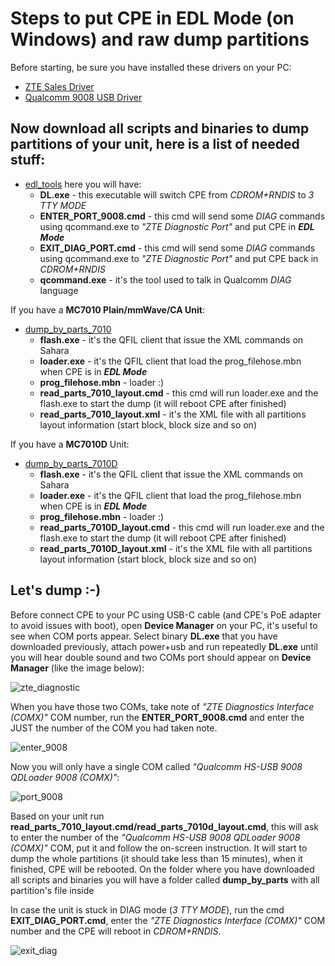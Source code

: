 # Steps to put CPE in EDL Mode (on Windows) and raw dump partitions

Before starting, be sure you have installed these drivers on your PC:

- [ZTE Sales Driver](Driver/DRV_DC_ZTE_AS_SETUPV1.0.0B03.exe)
- [Qualcomm 9008 USB Driver](Driver/9008%20Qualcomm_USB_Driver_v1.0.zip)

## Now download all scripts and binaries to dump partitions of your unit, here is a list of needed stuff:

- [edl_tools](RAW_Dump/edl_tools) here you will have:
	- **DL.exe** - this executable will switch CPE from *CDROM+RNDIS* to *3 TTY MODE*
	- **ENTER_PORT_9008.cmd** - this cmd will send some *DIAG* commands using qcommand.exe to *"ZTE Diagnostic Port"* and put CPE in ***EDL Mode***
	- **EXIT_DIAG_PORT.cmd** - this cmd will send some *DIAG* commands using qcommand.exe to *"ZTE Diagnostic Port"* and put CPE back in *CDROM+RNDIS*
	- **qcommand.exe** - it's the tool used to talk in Qualcomm *DIAG* language
	
If you have a **MC7010 Plain/mmWave/CA Unit**:

- [dump_by_parts_7010](RAW_Dump/dump_by_parts_7010) 
	- **flash.exe** - it's the QFIL client that issue the XML commands on Sahara 
	- **loader.exe** - it's the QFIL client that load the prog_filehose.mbn when CPE is in ***EDL Mode***
	- **prog_filehose.mbn** - loader :)
	- **read_parts_7010_layout.cmd** - this cmd will run loader.exe and the flash.exe to start the dump (it will reboot CPE after finished)
	- **read_parts_7010_layout.xml** - it's the XML file with all partitions layout information (start block, block size and so on)

If you have a **MC7010D** Unit:

- [dump_by_parts_7010D](RAW_Dump/dump_by_parts_7010D) 
	- **flash.exe** - it's the QFIL client that issue the XML commands on Sahara 
	- **loader.exe** - it's the QFIL client that load the prog_filehose.mbn when CPE is in ***EDL Mode***
	- **prog_filehose.mbn** - loader :)
	- **read_parts_7010D_layout.cmd** - this cmd will run loader.exe and the flash.exe to start the dump (it will reboot CPE after finished)
	- **read_parts_7010D_layout.xml** - it's the XML file with all partitions layout information (start block, block size and so on)

## Let's dump :-)

Before connect CPE to your PC using USB-C cable (and CPE's PoE adapter to avoid issues with boot), open **Device Manager** on your PC, it's useful to see when COM ports appear.
Select binary **DL.exe** that you have downloaded previously, attach power+usb and run repeatedly **DL.exe** until you will hear double sound and two COMs port should appear on **Device Manager** (like the image below):

![zte_diagnostic](https://github.com/stich86/ZTE-MC7010/assets/27808541/177c7d0c-9ffe-4977-a33f-ff11bfa92961)

When you have those two COMs, take note of *"ZTE Diagnostics Interface (COMX)"* COM number, run the **ENTER_PORT_9008.cmd** and enter the JUST the number of the COM you had taken note.

![enter_9008](https://github.com/stich86/ZTE-MC7010/assets/27808541/505f77dd-12aa-468f-bfe9-8aed1da2fce8)

Now you will only have a single COM called *"Qualcomm HS-USB 9008 QDLoader 9008 (COMX)"*:

![port_9008](https://github.com/stich86/ZTE-MC7010/assets/27808541/d15df30a-4129-46bc-a1a1-e1c18d34f8d2)


Based on your unit run **read_parts_7010_layout.cmd/read_parts_7010d_layout.cmd**, this will ask to enter the number of the *"Qualcomm HS-USB 9008 QDLoader 9008 (COMX)"* COM, put it and follow the on-screen instruction.
It will start to dump the whole partitions (it should take less than 15 minutes), when it finished, CPE will be rebooted.
On the folder where you have downloaded all scripts and binaries you will have a folder called **dump_by_parts** with all partition's file inside

In case the unit is stuck in DIAG mode (*3 TTY MODE*), run the cmd **EXIT_DIAG_PORT.cmd**, enter the *"ZTE Diagnostics Interface (COMX)"* COM number and the CPE will reboot in *CDROM+RNDIS*.

![exit_diag](https://github.com/stich86/ZTE-MC7010/assets/27808541/4e94c164-4cdf-44c0-bd92-0e15431711ea)

